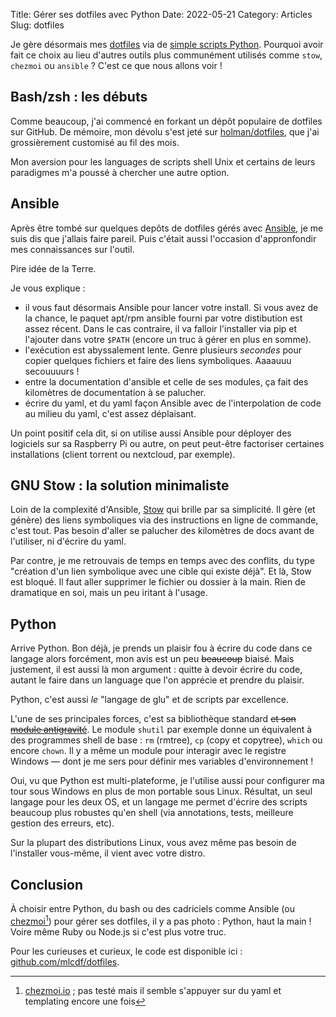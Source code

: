 Title: Gérer ses dotfiles avec Python
Date: 2022-05-21
Category: Articles
Slug: dotfiles

Je gère désormais mes [dotfiles](https://wiki.archlinux.org/title/Dotfiles) via de [simple scripts Python](https://github.com/mlcdf/dotfiles). Pourquoi avoir fait ce choix au lieu d'autres outils plus communément utilisés comme `stow`, `chezmoi` ou `ansible` ? C'est ce que nous allons voir !

## Bash/zsh : les débuts

Comme beaucoup, j'ai commencé en forkant un dépôt populaire de dotfiles sur GitHub. De mémoire, mon dévolu s'est jeté sur [holman/dotfiles](https://github.com/holman/dotfiles), que j'ai grossièrement customisé au fil des mois.

Mon aversion pour les languages de scripts shell Unix et certains de leurs paradigmes m'a poussé à chercher une autre option.

## Ansible

Après être tombé sur quelques depôts de dotfiles gérés avec [Ansible](https://docs.ansible.com/ansible/latest/index.html), je me suis dis que j'allais faire pareil. Puis c'était aussi l'occasion d'appronfondir mes connaissances sur l'outil.

Pire idée de la Terre.

Je vous explique :

- il vous faut désormais Ansible pour lancer votre install. Si vous avez de la chance, le paquet apt/rpm ansible fourni par votre distibution est assez récent. Dans le cas contraire, il va falloir l'installer via pip et l'ajouter dans votre `$PATH` (encore un truc à gérer en plus en somme).
- l'exécution est abyssalement lente. Genre plusieurs *secondes* pour copier quelques fichiers et faire des liens symboliques. Aaaauuu secouuuurs !
- entre la documentation d'ansible et celle de ses modules, ça fait des kilomètres de documentation à se palucher.
- écrire du yaml, et du yaml façon Ansible avec de l'interpolation de code au milieu du yaml, c'est assez déplaisant.

Un point positif cela dit, si on utilise aussi Ansible pour déployer des logiciels sur sa Raspberry Pi ou autre, on peut peut-être factoriser certaines installations (client torrent ou nextcloud, par exemple).


## GNU Stow : la solution minimaliste

Loin de la complexité d'Ansible, [Stow](https://www.gnu.org/software/stow/) qui brille par sa simplicité. Il gère (et génère) des liens symboliques via des instructions en ligne de commande, c'est tout. Pas besoin d'aller se palucher des kilomètres de docs avant de l'utiliser, ni d'écrire du yaml.


Par contre, je me retrouvais de temps en temps avec des conflits, du type "création d'un lien symbolique avec une cible qui existe déjà". Et là, Stow est bloqué. Il faut aller supprimer le fichier ou dossier à la main. Rien de dramatique en soi, mais un peu iritant à l'usage.

## Python

Arrive Python. Bon déjà, je prends un plaisir fou à écrire du code dans ce langage alors forcément, mon avis est un peu ~~beaucoup~~ biaisé. Mais justement, il est aussi là mon argument : quitte à devoir écrire du code, autant le faire dans un language que l'on apprécie et prendre du plaisir.

Python, c'est aussi *le* "langage de glu" et de scripts par excellence.

L'une de ses principales forces, c'est sa bibliothèque standard ~~et son [module antigravité](https://xkcd.com/353/)~~. Le module `shutil` par exemple donne un équivalent à des programmes shell de base : `rm` (rmtree), `cp` (copy et copytree), `which` ou encore `chown`.
Il y a même un module pour interagir avec le registre Windows &mdash; dont je me sers pour définir mes variables d'environnement !

Oui, vu que Python est multi-plateforme, je l'utilise aussi pour configurer ma tour sous Windows en plus de mon portable sous Linux. Résultat, un seul langage pour les deux OS, et un langage me permet d'écrire des scripts beaucoup plus robustes qu'en shell (via annotations, tests, meilleure gestion des erreurs, etc).

Sur la plupart des distributions Linux, vous avez même pas besoin de l'installer vous-même, il vient avec votre distro.

## Conclusion

À choisir entre Python, du bash ou des cadriciels comme Ansible (ou [chezmoi](https://www.chezmoi.io/)[^1]) pour gérer ses dotfiles, il y a pas photo : Python, haut la main ! Voire même Ruby ou Node.js si c'est plus votre truc.

Pour les curieuses et curieux, le code est disponible ici : [github.com/mlcdf/dotfiles](https://github.com/mlcdf/dotfiles).

[^1]: [chezmoi.io](https://www.chezmoi.io/) ; pas testé mais il semble s'appuyer sur du yaml et templating encore une fois
